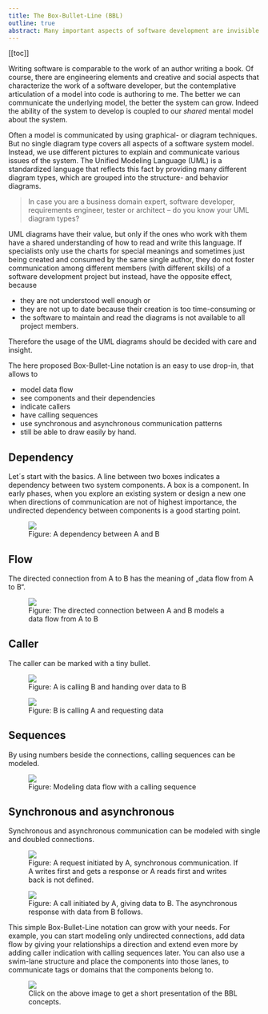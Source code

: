 ```yaml
---
title: The Box-Bullet-Line (BBL)
outline: true
abstract: Many important aspects of software development are invisible. When creating software we work through different abstraction layers by analyzing symbols and writing code.
---
```

[[toc]]

Writing software is comparable to the work of an author writing a book. Of course, there are engineering elements and creative and social aspects that characterize the work of a software developer, but the contemplative articulation of a model into code is authoring to me. The better we can communicate the underlying model, the better the system can grow. Indeed the ability of the system to develop is coupled to our _shared_ mental model about the system.

Often a model is communicated by using graphical- or diagram techniques. But no single diagram type covers all aspects of a software system model. Instead, we use different pictures to explain and communicate various issues of the system. The Unified Modeling Language (UML) is a standardized language that reflects this fact by providing many different diagram types, which are grouped into the structure- and behavior diagrams.

> In case you are a business domain expert, software developer, requirements engineer, tester or architect – do you know your UML diagram types?

UML diagrams have their value, but only if the ones who work with them have a shared understanding of how to read and write this language. If specialists only use the charts for special meanings and sometimes just being created and consumed by the same single author, they do not foster communication among different members (with different skills) of a software development project but instead, have the opposite effect, because

- they are not understood well enough or
- they are not up to date because their creation is too time-consuming or
- the software to maintain and read the diagrams is not available to all project members.

Therefore the usage of the UML diagrams should be decided with care and insight.

The here proposed Box-Bullet-Line notation is an easy to use drop-in, that allows to

- model data flow
- see components and their dependencies
- indicate callers
- have calling sequences
- use synchronous and asynchronous communication patterns
- still be able to draw easily by hand.

## Dependency

Let´s start with the basics. A line between two boxes indicates a dependency between two system components. A box is a component. In early phases, when you explore an existing system or design a new one when directions of communication are not of highest importance, the undirected dependency between components is a good starting point.

<figure>
<img src="/img/agile/bbl_dependency.png" />
<figcaption>Figure: A dependency between A and B</figcaption>
</figure>

## Flow

The directed connection from A to B has the meaning of „data flow from A to B“.

<figure>
<img src="/img/agile/bbl_flow.png" />
<figcaption>Figure: The directed connection between A and B models a data flow from A to B</figcaption>
</figure>

## Caller

The caller can be marked with a tiny bullet.

<figure>
<img src="/img/agile/bbl_caller_push.png" />
<figcaption>Figure: A is calling B and handing over data to B</figcaption>
</figure>

<figure>
<img src="/img/agile/bbl_caller_pull.png"/>
<figcaption>Figure: B is calling A and requesting data</figcaption>
</figure>

## Sequences

By using numbers beside the connections, calling sequences can be modeled.

<figure>
<img src="/img/agile/bbl_caller_flow_sequence.png" />
<figcaption>Figure: Modeling data flow with a calling sequence</figcaption>
</figure>

## Synchronous and asynchronous

Synchronous and asynchronous communication can be modeled with single and doubled connections.

<figure>
<img src="/img/agile/bbl_sync.png" />
<figcaption>Figure: A request initiated by A, synchronous communication. If A writes first and gets a response or A reads first and writes back is not defined.</figcaption>
</figure>

<figure>
<img src="/img/agile/bbl_async.png" />
<figcaption>Figure: A call initiated by A, giving data to B. The asynchronous response with data from B follows.</figcaption>
</figure>

This simple Box-Bullet-Line notation can grow with your needs. For example, you can start modeling only undirected connections, add data flow by giving your relationships a direction and extend even more by adding caller indication with calling sequences later. You can also use a swim-lane structure and place the components into those lanes, to communicate tags or domains that the components belong to.

<figure>
<a href="/assets/bbl.pdf"><img src="/img/agile/bbl_model_natural.jpg"></a>
<figcaption>Click on the above image to get a short presentation of the BBL concepts.</figcaption>
</figure>
